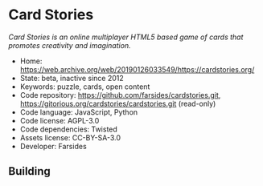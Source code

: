 # Card Stories

_Card Stories is an online multiplayer HTML5 based game of cards that promotes creativity and imagination._

- Home: https://web.archive.org/web/20190126033549/https://cardstories.org/
- State: beta, inactive since 2012
- Keywords: puzzle, cards, open content
- Code repository: https://github.com/farsides/cardstories.git,  https://gitorious.org/cardstories/cardstories.git (read-only)
- Code language: JavaScript, Python
- Code license: AGPL-3.0
- Code dependencies: Twisted
- Assets license: CC-BY-SA-3.0
- Developer: Farsides

## Building
